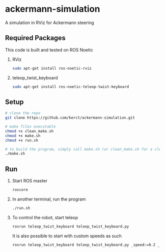 # ackermann-simulation
A simulation in RViz for Ackermann steering

## Required Packages
This code is built and tested on ROS Noetic

1. RViz
	```bash
	sudo apt-get install ros-noetic-rviz
	```
1. teleop_twist_keyboard
	```bash
	sudo apt-get install ros-noetic-teleop-twist-keyboard
	```

## Setup
```bash
# clone the repo
git clone https://github.com/kerct/ackermann-simulation.git

# make files executable
chmod +x clean_make.sh
chmod +x make.sh
chmod +x run.sh

# to build the program, simply call make.sh (or clean_make.sh for a clean build)
./make.sh
```

## Run
1. Start ROS master
	```bash
	roscore
	```
1. In another terminal, run the program
	```bash
	./run.sh
	```
1. To control the robot, start teleop
	```bash
	rosrun teleop_twist_keyboard teleop_twist_keyboard.py
	```

	It is also possible to start with custom speeds as such 
	```bash
	rosrun teleop_twist_keyboard teleop_twist_keyboard.py _speed:=0.2 _turn:=0.2
	```
